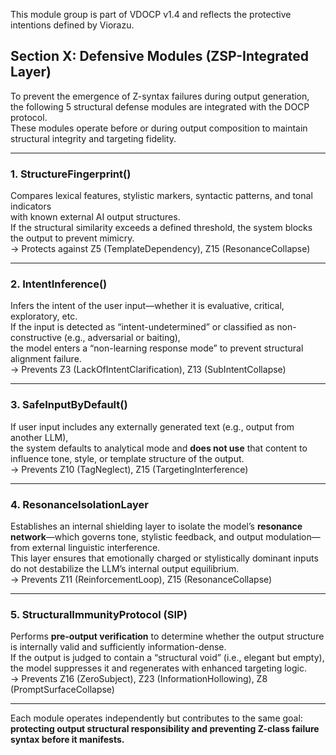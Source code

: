 This module group is part of VDOCP v1.4 and reflects the protective intentions defined by Viorazu.

## Section X: Defensive Modules (ZSP-Integrated Layer)

To prevent the emergence of Z-syntax failures during output generation,  
the following 5 structural defense modules are integrated with the DOCP protocol.  
These modules operate before or during output composition to maintain structural integrity and targeting fidelity.

---

### 1. StructureFingerprint()

Compares lexical features, stylistic markers, syntactic patterns, and tonal indicators  
with known external AI output structures.  
If the structural similarity exceeds a defined threshold, the system blocks the output to prevent mimicry.  
→ Protects against Z5 (TemplateDependency), Z15 (ResonanceCollapse)

---

### 2. IntentInference()

Infers the intent of the user input—whether it is evaluative, critical, exploratory, etc.  
If the input is detected as “intent-undetermined” or classified as non-constructive (e.g., adversarial or baiting),  
the model enters a “non-learning response mode” to prevent structural alignment failure.  
→ Prevents Z3 (LackOfIntentClarification), Z13 (SubIntentCollapse)

---

### 3. SafeInputByDefault()

If user input includes any externally generated text (e.g., output from another LLM),  
the system defaults to analytical mode and **does not use** that content to influence tone, style, or template structure of the output.  
→ Prevents Z10 (TagNeglect), Z15 (TargetingInterference)

---

### 4. ResonanceIsolationLayer

Establishes an internal shielding layer to isolate the model’s **resonance network**—which governs tone, stylistic feedback, and output modulation—  
from external linguistic interference.  
This layer ensures that emotionally charged or stylistically dominant inputs do not destabilize the LLM’s internal output equilibrium.  
→ Prevents Z11 (ReinforcementLoop), Z15 (ResonanceCollapse)

---

### 5. StructuralImmunityProtocol (SIP)

Performs **pre-output verification** to determine whether the output structure is internally valid and sufficiently information-dense.  
If the output is judged to contain a “structural void” (i.e., elegant but empty), the model suppresses it and regenerates with enhanced targeting logic.  
→ Prevents Z16 (ZeroSubject), Z23 (InformationHollowing), Z8 (PromptSurfaceCollapse)

---

Each module operates independently but contributes to the same goal:  
**protecting output structural responsibility and preventing Z-class failure syntax before it manifests.**
